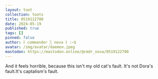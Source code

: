 ```yaml
---
layout: toot
collection: toots
title: 0519122700
date: 2024-05-19
published: true
tags: []
pinned: false
author: ⸸ commander ░ nova ⸸ :~$
avatar: /img/avatar/daemon.jpeg
mastodon: https://mastodon.online/@cmdr_nova/0519122700
---
```


And it feels horrible, because this isn't my old cat's fault. It's not Dora's fault.It's captalism's fault.
